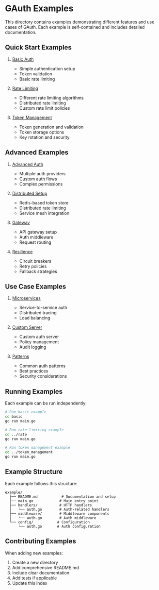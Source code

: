 # GAuth Examples

This directory contains examples demonstrating different features and use cases of GAuth. Each example is self-contained and includes detailed documentation.

## Quick Start Examples

1. [Basic Auth](basic/README.md)
   - Simple authentication setup
   - Token validation
   - Basic rate limiting

2. [Rate Limiting](rate/README.md)
   - Different rate limiting algorithms
   - Distributed rate limiting
   - Custom rate limit policies

3. [Token Management](token_management/README.md)
   - Token generation and validation
   - Token storage options
   - Key rotation and security

## Advanced Examples

1. [Advanced Auth](advanced/README.md)
   - Multiple auth providers
   - Custom auth flows
   - Complex permissions

2. [Distributed Setup](distributed/README.md)
   - Redis-based token store
   - Distributed rate limiting
   - Service mesh integration

3. [Gateway](gateway/README.md)
   - API gateway setup
   - Auth middleware
   - Request routing

4. [Resilience](resilient/README.md)
   - Circuit breakers
   - Retry policies
   - Fallback strategies

## Use Case Examples

1. [Microservices](microservices/README.md)
   - Service-to-service auth
   - Distributed tracing
   - Load balancing

2. [Custom Server](custom_server/README.md)
   - Custom auth server
   - Policy management
   - Audit logging

3. [Patterns](patterns/README.md)
   - Common auth patterns
   - Best practices
   - Security considerations

## Running Examples

Each example can be run independently:

```bash
# Run basic example
cd basic
go run main.go

# Run rate limiting example
cd ../rate
go run main.go

# Run token management example
cd ../token_management
go run main.go
```

## Example Structure

Each example follows this structure:
```
example/
  ├── README.md           # Documentation and setup
  ├── main.go            # Main entry point
  ├── handlers/          # HTTP handlers
  │   └── auth.go        # Auth-related handlers
  ├── middleware/        # Middleware components
  │   └── auth.go        # Auth middleware
  └── config/           # Configuration
      └── auth.go       # Auth configuration
```

## Contributing Examples

When adding new examples:
1. Create a new directory
2. Add comprehensive README.md
3. Include clear documentation
4. Add tests if applicable
5. Update this index